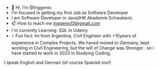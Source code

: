 - 👋 Hi, I’m @Inggenio
- I’m focused in getting my first Job as Software Developer
- I am Software Developer in Java(IHK Akademie Schwaben).
- 📫 How to reach me inggenio13@gmail.com
- I´m currently Learning: SQL in Udemy
- ⚡ Fun fact: Im from Argentina, Civil Engineer with +10years of expierence in Complex Projects.
We haved moved to Germany, kept working in Civil Engineering, but the will of Change was Stronger.. so i have started to work in 2023 in Studying Coding.

I speak English and German (of course Spanish too!)

<!---
Inggenio/Inggenio is a ✨ special ✨ repository because its `README.md` (this file) appears on your GitHub profile.
You can click the Preview link to take a look at your changes.
--->
